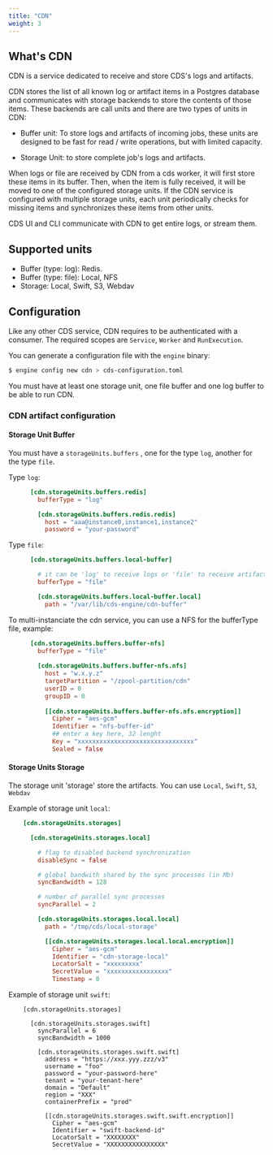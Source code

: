 ```yaml
---
title: "CDN"
weight: 3
---
```


## What's CDN

CDN is a service dedicated to receive and store CDS's logs and artifacts. 

CDN stores the list of all known log or artifact items in a Postgres database and communicates with storage backends to store the contents of those items.
These backends are call units and there are two types of units in CDN:

* Buffer unit: To store logs and artifacts of incoming jobs, these units are designed to be fast for read / write operations, but with limited capacity.

* Storage Unit: to store complete job's logs and artifacts.

When logs or file are received by CDN from a cds worker, it will first store these items in its buffer. Then, when the item is fully received, it will be moved to one of the configured storage units.
If the CDN service is configured with multiple storage units, each unit periodically checks for missing items and synchronizes these items from other units.

CDS UI and CLI communicate with CDN to get entire logs, or stream them.

## Supported units
* Buffer (type: log): Redis.
* Buffer (type: file): Local, NFS
* Storage: Local, Swift, S3, Webdav

## Configuration
Like any other CDS service, CDN requires to be authenticated with a consumer. The required scopes are `Service`, `Worker` and `RunExecution`.

You can generate a configuration file with the `engine` binary:

```sh
$ engine config new cdn > cds-configuration.toml
```

You must have at least one storage unit, one file buffer and one log buffer to be able to run CDN.

### CDN artifact configuration

#### Storage Unit Buffer

You must have a `storageUnits.buffers` , one for the type `log`, another for the type `file`.

Type `log`:

```toml
      [cdn.storageUnits.buffers.redis]
        bufferType = "log"

        [cdn.storageUnits.buffers.redis.redis]
          host = "aaa@instance0,instance1,instance2"
          password = "your-password"
```

Type `file`:

```toml
      [cdn.storageUnits.buffers.local-buffer]

        # it can be 'log' to receive logs or 'file' to receive artifacts
        bufferType = "file"

        [cdn.storageUnits.buffers.local-buffer.local]
          path = "/var/lib/cds-engine/cdn-buffer"
```

To multi-instanciate the cdn service, you can use a NFS for the bufferType file, example:
    
```toml
      [cdn.storageUnits.buffers.buffer-nfs]
        bufferType = "file"
 
        [cdn.storageUnits.buffers.buffer-nfs.nfs]
          host = "w.x.y.z"
          targetPartition = "/zpool-partition/cdn"
          userID = 0
          groupID = 0
 
          [[cdn.storageUnits.buffers.buffer-nfs.nfs.encryption]]
            Cipher = "aes-gcm"
            Identifier = "nfs-buffer-id"
            ## enter a key here, 32 lenght
            Key = "xxxxxxxxxxxxxxxxxxxxxxxxxxxxxxxx"
            Sealed = false   
```

#### Storage Units Storage

The storage unit 'storage' store the artifacts. 
You can use `Local`, `Swift`, `S3`, `Webdav`

Example of storage unit `local`:

```toml
    [cdn.storageUnits.storages]

      [cdn.storageUnits.storages.local]

        # flag to disabled backend synchronization
        disableSync = false

        # global bandwith shared by the sync processes (in Mb)
        syncBandwidth = 128

        # number of parallel sync processes
        syncParallel = 2

        [cdn.storageUnits.storages.local.local]
          path = "/tmp/cds/local-storage"

          [[cdn.storageUnits.storages.local.local.encryption]]
            Cipher = "aes-gcm"
            Identifier = "cdn-storage-local"
            LocatorSalt = "xxxxxxxxx"
            SecretValue = "xxxxxxxxxxxxxxxxx"
            Timestamp = 0
```

Example of storage unit `swift`:
```
    [cdn.storageUnits.storages]

      [cdn.storageUnits.storages.swift]
        syncParallel = 6
        syncBandwidth = 1000

        [cdn.storageUnits.storages.swift.swift]
          address = "https://xxx.yyy.zzz/v3"
          username = "foo"
          password = "your-password-here"
          tenant = "your-tenant-here"
          domain = "Default"
          region = "XXX"
          containerPrefix = "prod"

          [[cdn.storageUnits.storages.swift.swift.encryption]]
            Cipher = "aes-gcm"
            Identifier = "swift-backend-id"
            LocatorSalt = "XXXXXXXX"
            SecretValue = "XXXXXXXXXXXXXXXX"
```